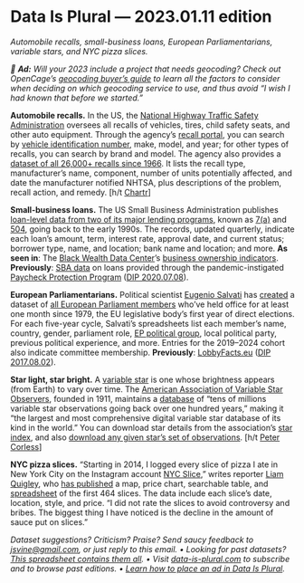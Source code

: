Data Is Plural — 2023.01.11 edition
===================================

*Automobile recalls, small-business loans, European Parliamentarians, variable stars, and NYC pizza slices.*


*📣 __Ad:__ Will your 2023 include a project that needs geocoding? Check out OpenCage’s [geocoding buyer’s guide](https://opencagedata.com/guides/how-to-compare-and-test-geocoding-services?ocs=dip) to learn all the factors to consider when deciding on which geocoding service to use, and thus avoid “I wish I had known that before we started.”*


__Automobile recalls.__ In the US, the [National Highway Traffic Safety Administration](https://www.nhtsa.gov/) oversees all recalls of vehicles, tires, child safety seats, and other auto equipment. Through the agency’s [recall portal](https://www.nhtsa.gov/recalls), you can search by [vehicle identification number](https://en.wikipedia.org/wiki/Vehicle_identification_number), make, model, and year; for other types of recalls, you can search by brand and model. The agency also provides a [dataset of all 26,000+ recalls since 1966](https://datahub.transportation.gov/Automobiles/Recalls-Data/6axg-epim). It lists the recall type, manufacturer’s name, component, number of units potentially affected, and date the manufacturer notified NHTSA, plus descriptions of the problem, recall action, and remedy. [h/t [Chartr](https://read.chartr.co/newsletters/2022/11/23/total-recalls)]


__Small-business loans.__ The US Small Business Administration publishes [loan-level data from two of its major lending programs](https://data.sba.gov/dataset/7-a-504-foia), known as [7(a)](https://www.sba.gov/funding-programs/loans/7a-loans) and [504](https://www.sba.gov/funding-programs/loans/504-loans), going back to the early 1990s. The records, updated quarterly, indicate each loan’s amount, term, interest rate, approval date, and current status; borrower type, name, and location; bank name and location; and more. __As seen in__: The [Black Wealth Data Center](https://blackwealthdata.org/)’s [business ownership indicators](https://blackwealthdata.org/explore/business). __Previously__: [SBA data](https://www.sba.gov/funding-programs/loans/covid-19-relief-options/paycheck-protection-program/ppp-data) on loans provided through the pandemic-instigated [Paycheck Protection Program](https://www.sba.gov/funding-programs/loans/covid-19-relief-options/paycheck-protection-program) ([DIP 2020.07.08](https://www.data-is-plural.com/archive/2020-07-08-edition/)).


__European Parliamentarians.__ Political scientist [Eugenio Salvati](https://www.researchgate.net/profile/Eugenio-Salvati) has [created](https://journals.sagepub.com/doi/10.1177/14789299221135239) a dataset of [all European Parliament members](https://dataverse.harvard.edu/dataset.xhtml?persistentId=doi:10.7910/DVN/V2FJEF) who’ve held office for at least one month since 1979, the EU legislative body’s first year of direct elections. For each five-year cycle, Salvati’s spreadsheets list each member’s name, country, gender, parliament role, [EP political group](https://en.wikipedia.org/wiki/Political_groups_of_the_European_Parliament), local political party, previous political experience, and more. Entries for the 2019–2024 cohort also indicate committee membership. __Previously__: [LobbyFacts.eu](https://www.lobbyfacts.eu/) ([DIP 2017.08.02](https://www.data-is-plural.com/archive/2017-08-02-edition/)).


__Star light, star bright.__ A [variable star](https://www.atnf.csiro.au/outreach/education/senior/astrophysics/variable_types.html) is one whose brightness appears (from Earth) to vary over time. The [American Association of Variable Star Observers](https://www.aavso.org/), founded in 1911, maintains a [database](https://www.aavso.org/aavso-international-database-aid) of “tens of millions variable star observations going back over one hundred years,” making it “the largest and most comprehensive digital variable star database of its kind in the world.” You can download star details from the association’s [star index](https://www.aavso.org/vsx/index.php), and also [download any given star’s set of observations](https://www.aavso.org/data-download). [h/t [Peter Corless](https://news.ycombinator.com/item?id=29802393)]


__NYC pizza slices.__ “Starting in 2014, I logged every slice of pizza I ate in New York City on the Instagram account [NYC Slice](https://www.instagram.com/nycslice/),” writes reporter [Liam Quigley](https://elkue.com/), who [has published](https://elkue.com/nyc-slice/) a map, price chart, searchable table, and [spreadsheet](https://docs.google.com/spreadsheets/d/1EY3oi9ttxybG0A0Obtwey6BFu7QLqdHe02JApijgztg/edit) of the first 464 slices. The data include each slice’s date, location, style, and price. “I did not rate the slices to avoid controversy and bribes. The biggest thing I have noticed is the decline in the amount of sauce put on slices.”


*Dataset suggestions? Criticism? Praise? Send saucy feedback to jsvine@gmail.com, or just reply to this email. • Looking for past datasets? [This spreadsheet contains them all](https://docs.google.com/spreadsheets/d/1wZhPLMCHKJvwOkP4juclhjFgqIY8fQFMemwKL2c64vk/edit#gid=0). • Visit [data-is-plural.com](https://www.data-is-plural.com) to subscribe and to browse past editions. • [Learn how to place an ad in Data Is Plural](https://docs.google.com/document/d/e/2PACX-1vSP5xYrhqEvoGTi2aFzrsYQXadG8Gv0Y6YGWjib1e4qcXG45Sq5TSvngvh342DdcAEyEDIVd5V3RYcc/pub).*
